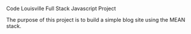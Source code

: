 Code Louisville Full Stack Javascript Project

The purpose of this project is to build a simple blog site using the MEAN stack.